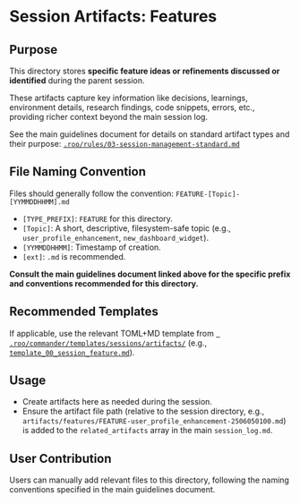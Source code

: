 # Session Artifacts: Features

## Purpose

This directory stores **specific feature ideas or refinements discussed or identified** during the parent session.

These artifacts capture key information like decisions, learnings, environment details, research findings, code snippets, errors, etc., providing richer context beyond the main session log.

See the main guidelines document for details on standard artifact types and their purpose:
[`.roo/rules/03-session-management-standard.md`](.roo/rules/03-session-management-standard.md)

## File Naming Convention

Files should generally follow the convention: `FEATURE-[Topic]-[YYMMDDHHMM].md`

*   `[TYPE_PREFIX]`: `FEATURE` for this directory.
*   `[Topic]`: A short, descriptive, filesystem-safe topic (e.g., `user_profile_enhancement`, `new_dashboard_widget`).
*   `[YYMMDDHHMM]`: Timestamp of creation.
*   `[ext]`: `.md` is recommended.

**Consult the main guidelines document linked above for the specific prefix and conventions recommended for this directory.**

## Recommended Templates

If applicable, use the relevant TOML+MD template from [` .roo/commander/templates/sessions/artifacts/`](.roo/commander/templates/sessions/artifacts/) (e.g., [`template_00_session_feature.md`](.roo/commander/templates/sessions/artifacts/feature/template_00_session_feature.md)).

## Usage

*   Create artifacts here as needed during the session.
*   Ensure the artifact file path (relative to the session directory, e.g., `artifacts/features/FEATURE-user_profile_enhancement-2506050100.md`) is added to the `related_artifacts` array in the main `session_log.md`.

## User Contribution

Users can manually add relevant files to this directory, following the naming conventions specified in the main guidelines document.